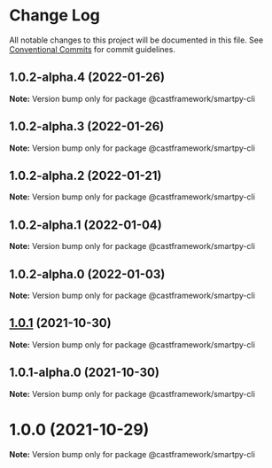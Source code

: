 # Change Log

All notable changes to this project will be documented in this file.
See [Conventional Commits](https://conventionalcommits.org) for commit guidelines.

## 1.0.2-alpha.4 (2022-01-26)

**Note:** Version bump only for package @castframework/smartpy-cli





## 1.0.2-alpha.3 (2022-01-26)

**Note:** Version bump only for package @castframework/smartpy-cli





## 1.0.2-alpha.2 (2022-01-21)

**Note:** Version bump only for package @castframework/smartpy-cli





## 1.0.2-alpha.1 (2022-01-04)

**Note:** Version bump only for package @castframework/smartpy-cli





## 1.0.2-alpha.0 (2022-01-03)

**Note:** Version bump only for package @castframework/smartpy-cli





## [1.0.1](https://github.com/castframework/cast/compare/v1.0.1-alpha.0...v1.0.1) (2021-10-30)

**Note:** Version bump only for package @castframework/smartpy-cli





## 1.0.1-alpha.0 (2021-10-30)

**Note:** Version bump only for package @castframework/smartpy-cli





# 1.0.0 (2021-10-29)

**Note:** Version bump only for package @castframework/smartpy-cli
